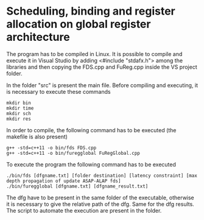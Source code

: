 # Scheduling, binding and register allocation on global register architecture

The program has to be compiled in Linux.
It is possible to compile and execute it in Visual Studio by adding <#include "stdafx.h"> among the libraries and then copying the FDS.cpp and FuReg.cpp inside the VS project folder.

In the folder "src" is present the main file. Before compiling and executing, it is necessary to execute these commands
```
mkdir bin
mkdir time
mkdir sch
mkdir res
```

In order to compile, the following command has to be executed (the makefile is also present)
```
g++ -std=c++11 -o bin/fds FDS.cpp
g++ -std=c++11 -o bin/furegglobal FuRegGlobal.cpp
```

To execute the program the following command has to be executed
```
./bin/fds [dfgname.txt] [folder destination] [latency constraint] [max depth propagation of update ASAP-ALAP fds]
./bin/furegglobal [dfgname.txt] [dfgname_result.txt]
```

The dfg have to be present in the same folder of the executable, otherwise it is necessary to give the relative path of the dfg. Same for the dfg results.
The script to automate the execution are present in the folder.
